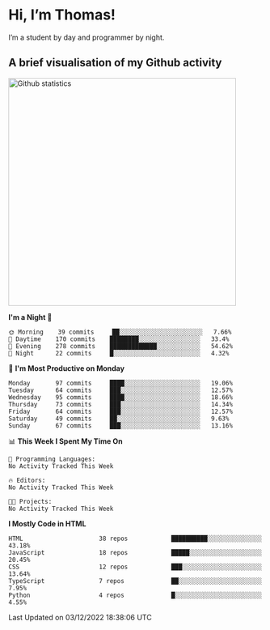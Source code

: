 # Hi, I’m Thomas!
I’m a student by day and programmer by night.

## A brief visualisation of my Github activity

<img title="My Github statistics" alt="Github statistics" width="450px" src="https://github-readme-stats.vercel.app/api?username=thomasrettig&show_icons=true&include_all_commits=true&count_private=true&&hide=issues&theme=tokyonight&border_radius=6px"/>

<!--START_SECTION:waka-->
**I'm a Night 🦉** 

```text
🌞 Morning    39 commits     ██░░░░░░░░░░░░░░░░░░░░░░░   7.66% 
🌆 Daytime    170 commits    ████████░░░░░░░░░░░░░░░░░   33.4% 
🌃 Evening    278 commits    █████████████░░░░░░░░░░░░   54.62% 
🌙 Night      22 commits     █░░░░░░░░░░░░░░░░░░░░░░░░   4.32%

```
📅 **I'm Most Productive on Monday** 

```text
Monday       97 commits     ████░░░░░░░░░░░░░░░░░░░░░   19.06% 
Tuesday      64 commits     ███░░░░░░░░░░░░░░░░░░░░░░   12.57% 
Wednesday    95 commits     ████░░░░░░░░░░░░░░░░░░░░░   18.66% 
Thursday     73 commits     ███░░░░░░░░░░░░░░░░░░░░░░   14.34% 
Friday       64 commits     ███░░░░░░░░░░░░░░░░░░░░░░   12.57% 
Saturday     49 commits     ██░░░░░░░░░░░░░░░░░░░░░░░   9.63% 
Sunday       67 commits     ███░░░░░░░░░░░░░░░░░░░░░░   13.16%

```


📊 **This Week I Spent My Time On** 

```text
💬 Programming Languages: 
No Activity Tracked This Week

🔥 Editors: 
No Activity Tracked This Week

🐱‍💻 Projects: 
No Activity Tracked This Week

```

**I Mostly Code in HTML** 

```text
HTML                     38 repos            ██████████░░░░░░░░░░░░░░░   43.18% 
JavaScript               18 repos            █████░░░░░░░░░░░░░░░░░░░░   20.45% 
CSS                      12 repos            ███░░░░░░░░░░░░░░░░░░░░░░   13.64% 
TypeScript               7 repos             ██░░░░░░░░░░░░░░░░░░░░░░░   7.95% 
Python                   4 repos             █░░░░░░░░░░░░░░░░░░░░░░░░   4.55%

```



 Last Updated on 03/12/2022 18:38:06 UTC
<!--END_SECTION:waka-->
